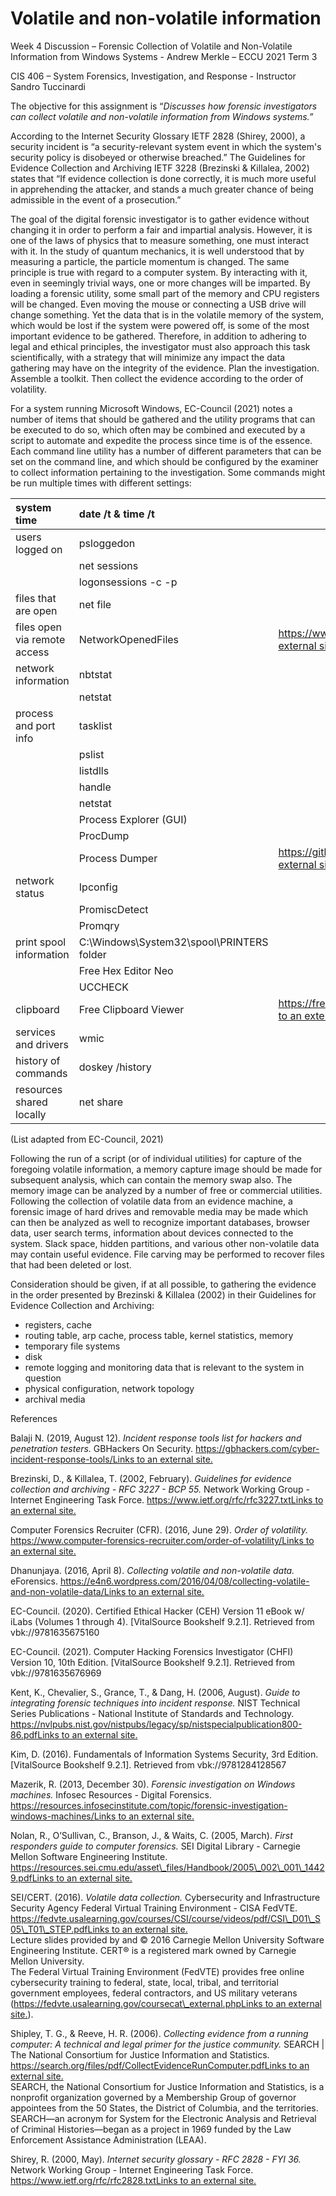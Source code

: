 # Volatile and non-volatile information

Week 4 Discussion – Forensic Collection of Volatile and Non-Volatile Information from Windows Systems - Andrew Merkle – ECCU 2021 Term 3

CIS 406 – System Forensics, Investigation, and Response - Instructor Sandro Tuccinardi

The objective for this assignment is “_Discusses how forensic investigators can collect volatile and non-volatile information from Windows systems.”_

According to the Internet Security Glossary IETF 2828 \(Shirey, 2000\), a security incident is “a security-relevant system event in which the system's security policy is disobeyed or otherwise breached.” The Guidelines for Evidence Collection and Archiving IETF 3228 \(Brezinski & Killalea, 2002\) states that “If evidence collection is done correctly, it is much more useful in apprehending the attacker, and stands a much greater chance of being admissible in the event of a prosecution.”

The goal of the digital forensic investigator is to gather evidence without changing it in order to perform a fair and impartial analysis. However, it is one of the laws of physics that to measure something, one must interact with it. In the study of quantum mechanics, it is well understood that by measuring a particle, the particle momentum is changed. The same principle is true with regard to a computer system. By interacting with it, even in seemingly trivial ways, one or more changes will be imparted. By loading a forensic utility, some small part of the memory and CPU registers will be changed. Even moving the mouse or connecting a USB drive will change something. Yet the data that is in the volatile memory of the system, which would be lost if the system were powered off, is some of the most important evidence to be gathered. Therefore, in addition to adhering to legal and ethical principles, the investigator must also approach this task scientifically, with a strategy that will minimize any impact the data gathering may have on the integrity of the evidence. Plan the investigation. Assemble a toolkit. Then collect the evidence according to the order of volatility.

For a system running Microsoft Windows, EC-Council \(2021\) notes a number of items that should be gathered and the utility programs that can be executed to do so, which often may be combined and executed by a script to automate and expedite the process since time is of the essence. Each command line utility has a number of different parameters that can be set on the command line, and which should be configured by the examiner to collect information pertaining to the investigation. Some commands might be run multiple times with different settings:

| system time | date /t & time /t |  |
| :--- | :--- | :--- |
| users logged on | psloggedon |  |
|  | net sessions |  |
|  | logonsessions -c -p |  |
| files that are open | net file |  |
| files open via remote access | NetworkOpenedFiles | [https://www.nirsoft.netLinks to an external site.](https://www.nirsoft.net/) |
| network information | nbtstat |  |
|  | netstat |  |
| process and port info | tasklist |  |
|  | pslist |  |
|  | listdlls |  |
|  | handle |  |
|  | netstat |  |
|  | Process Explorer \(GUI\) |  |
|  | ProcDump |  |
|  | Process Dumper | [https://github.comLinks to an external site.](https://github.com/) |
| network status | Ipconfig |  |
|  | PromiscDetect |  |
|  | Promqry |  |
| print spool information | C:\Windows\System32\spool\PRINTERS folder |  |
|  | Free Hex Editor Neo |  |
|  | UCCHECK |  |
| clipboard | Free Clipboard Viewer | [https://freeclipboardviewer.comLinks to an external site.](https://freeclipboardviewer.com/) |
| services and drivers | wmic |  |
| history of commands | doskey /history |  |
| resources shared locally | net share |  |

\(List adapted from EC-Council, 2021\)

Following the run of a script \(or of individual utilities\) for capture of the foregoing volatile information, a memory capture image should be made for subsequent analysis, which can contain the memory swap also. The memory image can be analyzed by a number of free or commercial utilities. Following the collection of volatile data from an evidence machine, a forensic image of hard drives and removable media may be made which can then be analyzed as well to recognize important databases, browser data, user search terms, information about devices connected to the system. Slack space, hidden partitions, and various other non-volatile data may contain useful evidence. File carving may be performed to recover files that had been deleted or lost.

Consideration should be given, if at all possible, to gathering the evidence in the order presented by Brezinski & Killalea \(2002\) in their Guidelines for Evidence Collection and Archiving:

* registers, cache
* routing table, arp cache, process table, kernel statistics, memory
* temporary file systems
* disk
* remote logging and monitoring data that is relevant to the system in question
* physical configuration, network topology
* archival media

References

Balaji N. \(2019, August 12\). _Incident response tools list for hackers and penetration testers._ GBHackers On Security. [https://gbhackers.com/cyber-incident-response-tools/Links to an external site.](https://gbhackers.com/cyber-incident-response-tools/)

Brezinski, D., & Killalea, T. \(2002, February\). _Guidelines for evidence collection and archiving - RFC 3227 - BCP 55._ Network Working Group - Internet Engineering Task Force. [https://www.ietf.org/rfc/rfc3227.txtLinks to an external site.](https://www.ietf.org/rfc/rfc3227.txt)

Computer Forensics Recruiter \(CFR\). \(2016, June 29\). _Order of volatility._ [https://www.computer-forensics-recruiter.com/order-of-volatility/Links to an external site.](https://www.computer-forensics-recruiter.com/order-of-volatility/)

Dhanunjaya. \(2016, April 8\). _Collecting volatile and non-volatile data._ eForensics. [https://e4n6.wordpress.com/2016/04/08/collecting-volatile-and-non-volatile-data/Links to an external site.](https://e4n6.wordpress.com/2016/04/08/collecting-volatile-and-non-volatile-data/)

EC-Council. \(2020\). Certified Ethical Hacker \(CEH\) Version 11 eBook w/ iLabs \(Volumes 1 through 4\). \[VitalSource Bookshelf 9.2.1\].  Retrieved from vbk://9781635675160

EC-Council. \(2021\). Computer Hacking Forensics Investigator \(CHFI\) Version 10, 10th Edition. \[VitalSource Bookshelf 9.2.1\].  Retrieved from vbk://9781635676969

Kent, K., Chevalier, S., Grance, T., & Dang, H. \(2006, August\). _Guide to integrating forensic techniques into incident response._ NIST Technical Series Publications - National Institute of Standards and Technology. [https://nvlpubs.nist.gov/nistpubs/legacy/sp/nistspecialpublication800-86.pdfLinks to an external site.](https://nvlpubs.nist.gov/nistpubs/legacy/sp/nistspecialpublication800-86.pdf)

Kim, D. \(2016\). Fundamentals of Information Systems Security, 3rd Edition. \[VitalSource Bookshelf 9.2.1\]. Retrieved from vbk://9781284128567

Mazerik, R. \(2013, December 30\). _Forensic investigation on Windows machines._ Infosec Resources - Digital Forensics. [https://resources.infosecinstitute.com/topic/forensic-investigation-windows-machines/Links to an external site.](https://resources.infosecinstitute.com/topic/forensic-investigation-windows-machines/)

Nolan, R., O’Sullivan, C., Branson, J., & Waits, C. \(2005, March\). _First responders guide to computer forensics._ SEI Digital Library - Carnegie Mellon Software Engineering Institute. [https://resources.sei.cmu.edu/asset\_files/Handbook/2005\_002\_001\_14429.pdfLinks to an external site.](https://resources.sei.cmu.edu/asset_files/Handbook/2005_002_001_14429.pdf)

SEI/CERT. \(2016\). _Volatile data collection._ Cybersecurity and Infrastructure Security Agency Federal Virtual Training Environment - CISA FedVTE. [https://fedvte.usalearning.gov/courses/CSI/course/videos/pdf/CSI\_D01\_S05\_T01\_STEP.pdfLinks to an external site.](https://fedvte.usalearning.gov/courses/CSI/course/videos/pdf/CSI_D01_S05_T01_STEP.pdf)  
Lecture slides provided by and © 2016 Carnegie Mellon University Software Engineering Institute. CERT® is a registered mark owned by Carnegie Mellon University.  
The Federal Virtual Training Environment \(FedVTE\) provides free online cybersecurity training to federal, state, local, tribal, and territorial government employees, federal contractors, and US military veterans \([https://fedvte.usalearning.gov/coursecat\_external.phpLinks to an external site.](https://fedvte.usalearning.gov/coursecat_external.php)\).

Shipley, T. G., & Reeve, H. R. \(2006\). _Collecting evidence from a running computer: A technical and legal primer for the justice community._ SEARCH \| The National Consortium for Justice Information and Statistics. [https://search.org/files/pdf/CollectEvidenceRunComputer.pdfLinks to an external site.](https://search.org/files/pdf/CollectEvidenceRunComputer.pdf)  
SEARCH, the National Consortium for Justice Information and Statistics, is a nonprofit organization governed by a Membership Group of governor appointees from the 50 States, the District of Columbia, and the territories. SEARCH—an acronym for System for the Electronic Analysis and Retrieval of Criminal Histories—began as a project in 1969 funded by the Law Enforcement Assistance Administration \(LEAA\).

Shirey, R. \(2000, May\). _Internet security glossary - RFC 2828 - FYI 36._ Network Working Group - Internet Engineering Task Force. [https://www.ietf.org/rfc/rfc2828.txtLinks to an external site.](https://www.ietf.org/rfc/rfc2828.txt)

